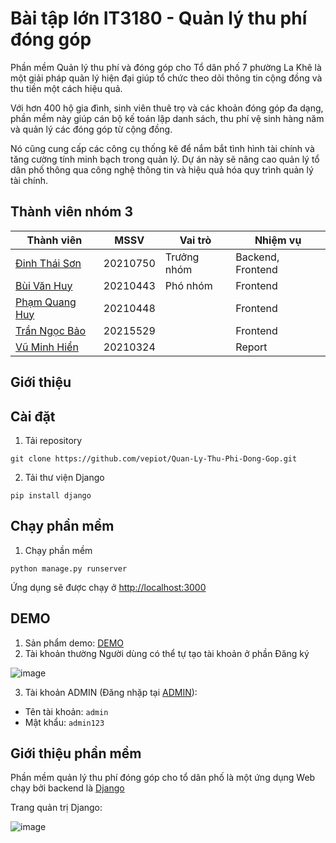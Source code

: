 # Bài tập lớn IT3180 - Quản lý thu phí đóng góp
Phần mềm Quản lý thu phí và đóng góp cho Tổ dân phố 7 phường La Khê là một giải pháp quản lý hiện đại giúp tổ chức theo dõi thông tin cộng đồng và thu tiền một cách hiệu quả.

Với hơn 400 hộ gia đình, sinh viên thuê trọ và các khoản đóng góp đa dạng, phần mềm này giúp cán bộ kế toán lập danh sách, thu phí vệ sinh hàng năm và quản lý các đóng góp từ cộng đồng.

Nó cũng cung cấp các công cụ thống kê để nắm bắt tình hình tài chính và tăng cường tính minh bạch trong quản lý. Dự án này sẽ nâng cao quản lý tổ dân phố thông qua công nghệ thông tin và hiệu quả hóa quy trình quản lý tài chính.
## Thành viên nhóm 3
| Thành viên                                              | MSSV     | Vai trò     | Nhiệm vụ           |
| ------------------------------------------------------- | -------- | ----------- | ------------------ |
| [Đinh Thái Sơn](https://github.com/vepiot/)             | 20210750 | Trưởng nhóm | Backend, Frontend  |
| [Bùi Văn Huy](https://github.com/buiihuy)               | 20210443 | Phó nhóm    | Frontend           |
| [Phạm Quang Huy](https://github.com/Huygiauten)         | 20210448 |             | Frontend           |
| [Trần Ngọc Bảo](https://github.com/TranNgocBao12062003) | 20215529 |             | Frontend           |
| [Vũ Minh Hiển](https://github.com/Minh-Hien2904)        | 20210324 |             | Report             |
## Giới thiệu
## Cài đặt
1. Tải repository
```
git clone https://github.com/vepiot/Quan-Ly-Thu-Phi-Dong-Gop.git
```
2. Tải thư viện Django
```
pip install django
```
## Chạy phần mềm
1. Chạy phần mềm
```
python manage.py runserver
```
Ứng dụng sẽ được chạy ở [http://localhost:3000](http://localhost:3000)
## DEMO
1. Sản phẩm demo: [DEMO](https://projectnmcnpm--sondt210750.repl.co/)
2. Tài khoản thường
Người dùng có thể tự tạo tài khoản ở phần Đăng ký

![image](https://hackmd.io/_uploads/HJ8eAmYN6.png)

3. Tài khoản ADMIN (Đăng nhặp tại [ADMIN](https://projectnmcnpm--sondt210750.repl.co/admin)):
- Tên tài khoản: `admin`
- Mật khẩu: `admin123`
## Giới thiệu phần mềm
Phần mềm quản lý thu phí đóng góp cho tổ dân phố là một ứng dụng Web chạy bởi backend là [Django](https://www.djangoproject.com/start/overview/)

Trang quản trị Django: 

![image](https://hackmd.io/_uploads/ryiPimYNp.png)